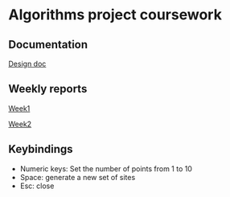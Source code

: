 # Algorithms project coursework

## Documentation

[Design doc](https://github.com/chzesa/tiralabra/blob/master/docs/design.md)

## Weekly reports

[Week1](https://github.com/chzesa/tiralabra/blob/master/reports/week1.md)

[Week2](https://github.com/chzesa/tiralabra/blob/master/reports/week2.md)

## Keybindings

* Numeric keys: Set the number of points from 1 to 10
* Space: generate a new set of sites
* Esc: close